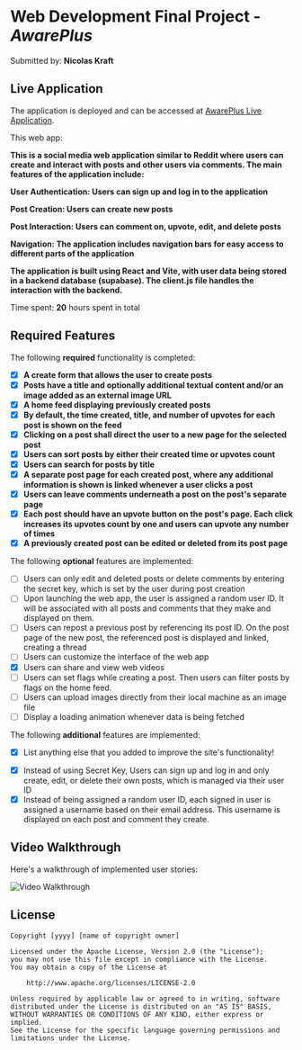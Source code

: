# Web Development Final Project - *AwarePlus*

Submitted by: **Nicolas Kraft**

## Live Application

The application is deployed and can be accessed at [AwarePlus Live Application](https://beamish-mermaid-8630bd.netlify.app/).

This web app: 

**This is a social media web application similar to Reddit where users can create and interact with posts and other users via comments. The main features of the application include:**

**User Authentication: Users can sign up and log in to the application**

**Post Creation: Users can create new posts**

**Post Interaction: Users can comment on, upvote, edit, and delete posts**

**Navigation: The application includes navigation bars for easy access to different parts of the application**

**The application is built using React and Vite, with user data being stored in a backend database (supabase). The client.js file handles the interaction with the backend.**

Time spent: **20** hours spent in total

## Required Features

The following **required** functionality is completed:

- [X] **A create form that allows the user to create posts**
- [X] **Posts have a title and optionally additional textual content and/or an image added as an external image URL**
- [X] **A home feed displaying previously created posts**
- [X] **By default, the time created, title, and number of upvotes for each post is shown on the feed**
- [X] **Clicking on a post shall direct the user to a new page for the selected post**
- [X] **Users can sort posts by either their created time or upvotes count**
- [X] **Users can search for posts by title**
- [X] **A separate post page for each created post, where any additional information is shown is linked whenever a user clicks a post**
- [X] **Users can leave comments underneath a post on the post's separate page**
- [X] **Each post should have an upvote button on the post's page. Each click increases its upvotes count by one and users can upvote any number of times**
- [X] **A previously created post can be edited or deleted from its post page**

The following **optional** features are implemented:

- [ ] Users can only edit and deleted posts or delete comments by entering the secret key, which is set by the user during post creation
- [ ] Upon launching the web app, the user is assigned a random user ID. It will be associated with all posts and comments that they make and displayed on them.
- [ ] Users can repost a previous post by referencing its post ID. On the post page of the new post, the referenced post is displayed and linked, creating a thread
- [ ] Users can customize the interface of the web app
- [X] Users can share and view web videos
- [ ] Users can set flags while creating a post. Then users can filter posts by flags on the home feed.
- [ ] Users can upload images directly from their local machine as an image file
- [ ] Display a loading animation whenever data is being fetched

The following **additional** features are implemented:

* [X] List anything else that you added to improve the site's functionality!

- [X] Instead of using Secret Key, Users can sign up and log in and only create, edit, or delete their own posts, which is managed via their user ID
- [X] Instead of being assigned a random user ID, each signed in user is assigned a username based on their email address. This username is displayed on each post and comment they create.

## Video Walkthrough

Here's a walkthrough of implemented user stories:

![Video Walkthrough](./public/awarePlus.gif)

## License

    Copyright [yyyy] [name of copyright owner]

    Licensed under the Apache License, Version 2.0 (the "License");
    you may not use this file except in compliance with the License.
    You may obtain a copy of the License at

        http://www.apache.org/licenses/LICENSE-2.0

    Unless required by applicable law or agreed to in writing, software
    distributed under the License is distributed on an "AS IS" BASIS,
    WITHOUT WARRANTIES OR CONDITIONS OF ANY KIND, either express or implied.
    See the License for the specific language governing permissions and
    limitations under the License.